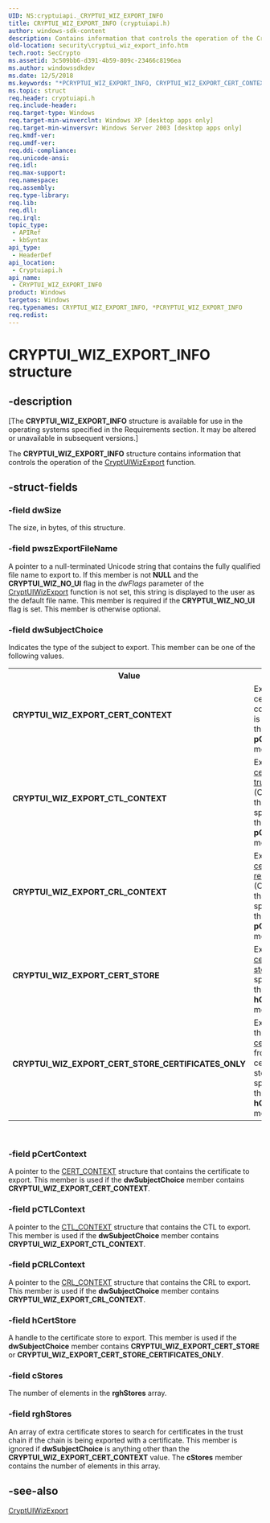 ```yaml
---
UID: NS:cryptuiapi._CRYPTUI_WIZ_EXPORT_INFO
title: CRYPTUI_WIZ_EXPORT_INFO (cryptuiapi.h)
author: windows-sdk-content
description: Contains information that controls the operation of the CryptUIWizExport function.
old-location: security\cryptui_wiz_export_info.htm
tech.root: SecCrypto
ms.assetid: 3c509bb6-d391-4b59-809c-23466c8196ea
ms.author: windowssdkdev
ms.date: 12/5/2018
ms.keywords: "*PCRYPTUI_WIZ_EXPORT_INFO, CRYPTUI_WIZ_EXPORT_CERT_CONTEXT, CRYPTUI_WIZ_EXPORT_CERT_STORE, CRYPTUI_WIZ_EXPORT_CERT_STORE_CERTIFICATES_ONLY, CRYPTUI_WIZ_EXPORT_CRL_CONTEXT, CRYPTUI_WIZ_EXPORT_CTL_CONTEXT, CRYPTUI_WIZ_EXPORT_INFO, CRYPTUI_WIZ_EXPORT_INFO structure [Security], PCRYPTUI_WIZ_EXPORT_INFO, PCRYPTUI_WIZ_EXPORT_INFO structure pointer [Security], cryptuiapi/CRYPTUI_WIZ_EXPORT_INFO, cryptuiapi/PCRYPTUI_WIZ_EXPORT_INFO, security.cryptui_wiz_export_info"
ms.topic: struct
req.header: cryptuiapi.h
req.include-header: 
req.target-type: Windows
req.target-min-winverclnt: Windows XP [desktop apps only]
req.target-min-winversvr: Windows Server 2003 [desktop apps only]
req.kmdf-ver: 
req.umdf-ver: 
req.ddi-compliance: 
req.unicode-ansi: 
req.idl: 
req.max-support: 
req.namespace: 
req.assembly: 
req.type-library: 
req.lib: 
req.dll: 
req.irql: 
topic_type:
 - APIRef
 - kbSyntax
api_type:
 - HeaderDef
api_location:
 - Cryptuiapi.h
api_name:
 - CRYPTUI_WIZ_EXPORT_INFO
product: Windows
targetos: Windows
req.typenames: CRYPTUI_WIZ_EXPORT_INFO, *PCRYPTUI_WIZ_EXPORT_INFO
req.redist: 
---
```


# CRYPTUI_WIZ_EXPORT_INFO structure


## -description


<p class="CCE_Message">[The  <b>CRYPTUI_WIZ_EXPORT_INFO</b> structure is available for use in the operating systems specified in the Requirements section. It may be altered or unavailable in subsequent versions.]

The <b>CRYPTUI_WIZ_EXPORT_INFO</b> structure contains information that controls the operation of the <a href="https://msdn.microsoft.com/62537d51-c761-4180-b857-58c819ea66aa">CryptUIWizExport</a> function.


## -struct-fields




### -field dwSize

The size, in bytes, of this structure.


### -field pwszExportFileName

A pointer to a null-terminated Unicode string that contains the fully qualified file name to export to. If this member is
not <b>NULL</b> and the <b>CRYPTUI_WIZ_NO_UI</b> flag in the <i>dwFlags</i> parameter of the <a href="https://msdn.microsoft.com/62537d51-c761-4180-b857-58c819ea66aa">CryptUIWizExport</a> function is not set, this string is
displayed to the user as the default file name. This member is required if the <b>CRYPTUI_WIZ_NO_UI</b> flag is set.  This member is otherwise optional.


### -field dwSubjectChoice

Indicates the type of the subject to export.  This member can be one of the following values.

<table>
<tr>
<th>Value</th>
<th>Meaning</th>
</tr>
<tr>
<td width="40%"><a id="CRYPTUI_WIZ_EXPORT_CERT_CONTEXT"></a><a id="cryptui_wiz_export_cert_context"></a><dl>
<dt><b>CRYPTUI_WIZ_EXPORT_CERT_CONTEXT</b></dt>
</dl>
</td>
<td width="60%">
Export the certificate context that is specified in the <b>pCertContext</b> member.

</td>
</tr>
<tr>
<td width="40%"><a id="CRYPTUI_WIZ_EXPORT_CTL_CONTEXT"></a><a id="cryptui_wiz_export_ctl_context"></a><dl>
<dt><b>CRYPTUI_WIZ_EXPORT_CTL_CONTEXT</b></dt>
</dl>
</td>
<td width="60%">
Export the <a href="https://msdn.microsoft.com/db46def4-bfdc-4801-a57d-d568e94a2dbb">certificate trust list</a> (CTL) context that is specified in the <b>pCTLContext</b> member.

</td>
</tr>
<tr>
<td width="40%"><a id="CRYPTUI_WIZ_EXPORT_CRL_CONTEXT"></a><a id="cryptui_wiz_export_crl_context"></a><dl>
<dt><b>CRYPTUI_WIZ_EXPORT_CRL_CONTEXT</b></dt>
</dl>
</td>
<td width="60%">
Export the <a href="https://msdn.microsoft.com/db46def4-bfdc-4801-a57d-d568e94a2dbb">certificate revocation list</a> (CRL) context that is specified in the <b>pCRLContext</b> member.

</td>
</tr>
<tr>
<td width="40%"><a id="CRYPTUI_WIZ_EXPORT_CERT_STORE"></a><a id="cryptui_wiz_export_cert_store"></a><dl>
<dt><b>CRYPTUI_WIZ_EXPORT_CERT_STORE</b></dt>
</dl>
</td>
<td width="60%">
Export the <a href="https://msdn.microsoft.com/db46def4-bfdc-4801-a57d-d568e94a2dbb">certificate store</a> that is specified in the <b>hCertStore</b> member.

</td>
</tr>
<tr>
<td width="40%"><a id="CRYPTUI_WIZ_EXPORT_CERT_STORE_CERTIFICATES_ONLY"></a><a id="cryptui_wiz_export_cert_store_certificates_only"></a><dl>
<dt><b>CRYPTUI_WIZ_EXPORT_CERT_STORE_CERTIFICATES_ONLY</b></dt>
</dl>
</td>
<td width="60%">
Export only the <a href="https://msdn.microsoft.com/db46def4-bfdc-4801-a57d-d568e94a2dbb">certificates</a> from the certificate store that is specified in the <b>hCertStore</b> member.

</td>
</tr>
</table>
 


### -field pCertContext

A pointer to the <a href="https://msdn.microsoft.com/f0a3200e-6541-423d-a4a3-595a31026eea">CERT_CONTEXT</a> structure that contains the certificate to export. This member is used if the <b>dwSubjectChoice</b> member contains <b>CRYPTUI_WIZ_EXPORT_CERT_CONTEXT</b>.


### -field pCTLContext

A pointer to the <a href="https://msdn.microsoft.com/780edddf-1b44-4292-9156-4dfd5100adb8">CTL_CONTEXT</a> structure that contains the CTL to export. This member is used if the <b>dwSubjectChoice</b> member contains <b>CRYPTUI_WIZ_EXPORT_CTL_CONTEXT</b>.


### -field pCRLContext

A pointer to the <a href="https://msdn.microsoft.com/cf7cabcd-b469-492a-b855-8870465ea1cc">CRL_CONTEXT</a> structure that contains the CRL to export. This member is used if the <b>dwSubjectChoice</b> member contains <b>CRYPTUI_WIZ_EXPORT_CRL_CONTEXT</b>.


### -field hCertStore

A handle to the certificate store to export. This member is used if the <b>dwSubjectChoice</b> member contains <b>CRYPTUI_WIZ_EXPORT_CERT_STORE</b> or <b>CRYPTUI_WIZ_EXPORT_CERT_STORE_CERTIFICATES_ONLY</b>.


### -field cStores

The number of elements in the <b>rghStores</b> array.


### -field rghStores

An array of extra certificate stores to search for certificates in the trust chain if the chain is being exported with a certificate.
This member is ignored if <b>dwSubjectChoice</b> is anything other than the   <b>CRYPTUI_WIZ_EXPORT_CERT_CONTEXT</b> value. The <b>cStores</b> member contains the number of elements in this array.


## -see-also




<a href="https://msdn.microsoft.com/62537d51-c761-4180-b857-58c819ea66aa">CryptUIWizExport</a>
 

 

